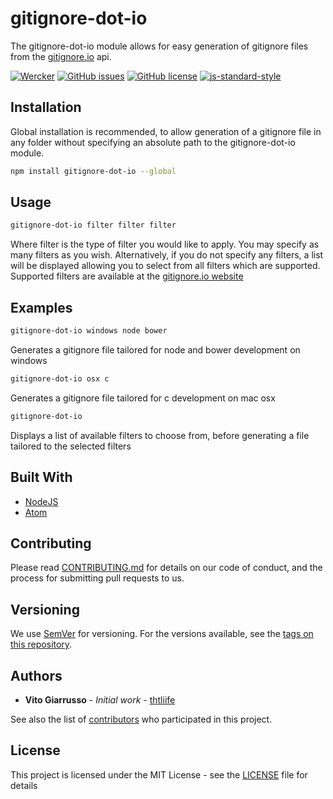 # gitignore-dot-io

The gitignore-dot-io module allows for easy generation of gitignore files from
the [gitignore.io](http://www.gitignore.io) api.

[![Wercker](https://img.shields.io/wercker/ci/wercker/docs.svg?maxAge=2592000)](https://github.com/thtliife/gitignore-dot-io)
[![GitHub issues](https://img.shields.io/github/issues/thtliife/gitignore-dot-io.svg)](https://github.com/thtliife/gitignore-dot-io/issues)
[![GitHub license](https://img.shields.io/badge/license-MIT-blue.svg)](https://raw.githubusercontent.com/thtliife/gitignore-dot-io/master/LICENSE)
[![js-standard-style](https://img.shields.io/badge/code%20style-standard-brightgreen.svg)](http://standardjs.com/)

## Installation

Global installation is recommended, to allow generation of a gitignore file in
any folder without specifying an absolute path to the gitignore-dot-io module.

```bash
npm install gitignore-dot-io --global
```

## Usage

  ```bash
  gitignore-dot-io filter filter filter
  ```

  Where filter is the type of filter you would like to apply.
  You may specify as many filters as you wish.
  Alternatively, if you do not specify any filters, a list will be displayed
  allowing you to select from all filters which are supported.
  Supported filters are available at the [gitignore.io website](https://www.gitignore.io/api/list)

## Examples

```bash
gitignore-dot-io windows node bower
```

Generates a gitignore file tailored for node and bower development on windows

```bash
gitignore-dot-io osx c
```

Generates a gitignore file tailored for c development on mac osx

```bash
gitignore-dot-io
```

Displays a list of available filters to choose from, before generating a file
tailored to the selected filters

## Built With

*   [NodeJS](http://nodejs.org)
*   [Atom](https://atom.io)

## Contributing

Please read [CONTRIBUTING.md](CONTRIBUTING.md) for details on our code of
conduct, and the process for submitting pull requests to us.

## Versioning

We use [SemVer](http://semver.org/) for versioning. For the versions available,
see the [tags on this repository](https://github.com/thtliife/gitignore-dot-io/tags).

## Authors

*   **Vito Giarrusso** - *Initial work* - [thtliife](https://github.com/thtliife)

See also the list of [contributors](https://github.com/thtliife/gitignore-dot-io/contributors)
who participated in this project.

## License

This project is licensed under the MIT License - see the [LICENSE](LICENSE)
file for details
